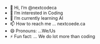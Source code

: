 - 👋 Hi, I’m @nextcodeca
- 👀 I’m interested in Coding
- 🌱 I’m currently learning AI
- 📫 How to reach me ... nextcoede.ca
- 😄 Pronouns: ...We/Us
- ⚡ Fun fact: ... We do lot more than coding

<!---
nextcodeca/nextcodeca is a ✨ special ✨ repository because its `README.md` (this file) appears on your GitHub profile.
You can click the Preview link to take a look at your changes.
--->
